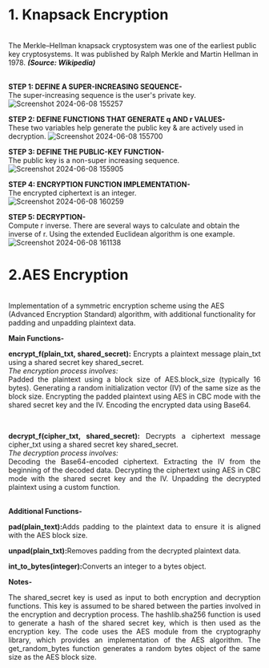 <p align='justify'><b><h1>1. Knapsack Encryption</h1></b><br/>
The Merkle–Hellman knapsack cryptosystem was one of the earliest public key cryptosystems. It was published by Ralph Merkle and Martin Hellman in 1978. <i><b>(Source: Wikipedia)</b></i><br/><br/></p>
  
<b>STEP 1: DEFINE A SUPER-INCREASING SEQUENCE-</b> <br/>
The super-increasing sequence is the user's private key.
![Screenshot 2024-06-08 155257](https://github.com/ChiragRadhakrishna43-7/Cryptography/assets/121251823/8389b1df-483e-402d-8f65-9e9f886fbd0f)

<b>STEP 2: DEFINE FUNCTIONS THAT GENERATE q AND r VALUES-</b> <br/>
These two variables help generate the public key & are actively used in decryption.
![Screenshot 2024-06-08 155700](https://github.com/ChiragRadhakrishna43-7/Cryptography/assets/121251823/58641848-3944-4ad3-8898-16921056d003)

<b>STEP 3: DEFINE THE PUBLIC-KEY FUNCTION-</b> <br/>
The public key is a non-super increasing sequence.
![Screenshot 2024-06-08 155905](https://github.com/ChiragRadhakrishna43-7/Cryptography/assets/121251823/349cf6e7-92ef-411b-b16c-2d38b6420d1f)

<b>STEP 4: ENCRYPTION FUNCTION IMPLEMENTATION-</b> <br/>
The encrypted ciphertext is an integer.<br/>
![Screenshot 2024-06-08 160259](https://github.com/ChiragRadhakrishna43-7/Cryptography/assets/121251823/14369eb5-1664-40a0-a7ae-f3e4610e2762)

<b>STEP 5: DECRYPTION-</b> <br/>
Compute r inverse. There are several ways to calculate and obtain the inverse of r. Using the extended Euclidean algorithm is one example.<br/>
![Screenshot 2024-06-08 161138](https://github.com/ChiragRadhakrishna43-7/Cryptography/assets/121251823/f44cef95-a946-4685-a7b7-f9afeb7cbe9b)
</p>

<p align='justify'><b><h1>2.AES Encryption</h1></b><br/>
Implementation of a symmetric encryption scheme using the AES (Advanced Encryption Standard) algorithm, with additional functionality for padding and unpadding plaintext data.</p>

<b>Main Functions-</b>
<p align='justify'><b>encrypt_f(plain_txt, shared_secret):</b> Encrypts a plaintext message plain_txt using a shared secret key shared_secret.<br/> <i>The encryption process involves:</i><br/>
Padded the plaintext using a block size of AES.block_size (typically 16 bytes). Generating a random initialization vector (IV) of the same size as the block size. Encrypting the padded plaintext using AES in CBC mode with the shared secret key and the IV. Encoding the encrypted data using Base64.</p>
<br/>
<p align='justify'><b>decrypt_f(cipher_txt, shared_secret):</b> Decrypts a ciphertext message cipher_txt using a shared secret key shared_secret.<br/> <i>The decryption process involves:</i><br/>
Decoding the Base64-encoded ciphertext. Extracting the IV from the beginning of the decoded data. Decrypting the ciphertext using AES in CBC mode with the shared secret key and the IV. Unpadding the decrypted plaintext using a custom function.</p>
<br/>
<b>Additional Functions-</b>
<p align='justify'><b>pad(plain_text):</b>Adds padding to the plaintext data to ensure it is aligned with the AES block size.</p>
<p align='justify'><b>unpad(plain_txt):</b>Removes padding from the decrypted plaintext data.</p>
<p align='justify'><b>int_to_bytes(integer):</b>Converts an integer to a bytes object.</p>
<b>Notes-</b>
<p align='justify'> The shared_secret key is used as input to both encryption and decryption functions. This key is assumed to be shared between the parties involved in the encryption and decryption process.
The hashlib.sha256 function is used to generate a hash of the shared secret key, which is then used as the encryption key. The code uses the AES module from the cryptography library, which provides an implementation of the AES algorithm. The get_random_bytes function generates a random bytes object of the same size as the AES block size.</p>
